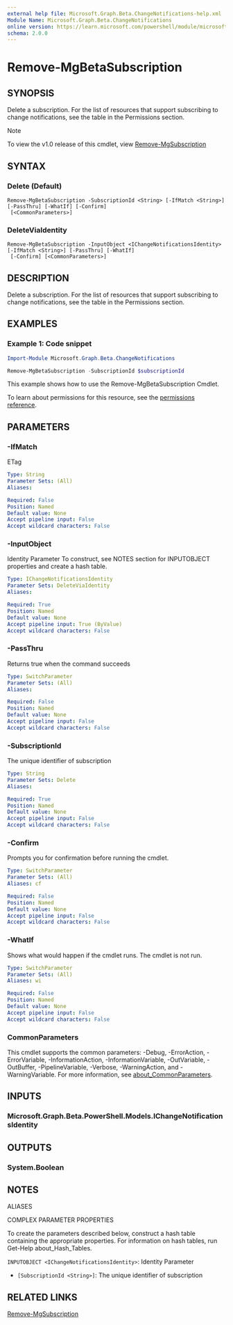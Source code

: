 ```yaml
---
external help file: Microsoft.Graph.Beta.ChangeNotifications-help.xml
Module Name: Microsoft.Graph.Beta.ChangeNotifications
online version: https://learn.microsoft.com/powershell/module/microsoft.graph.beta.changenotifications/remove-mgbetasubscription
schema: 2.0.0
---
```


# Remove-MgBetaSubscription

## SYNOPSIS
Delete a subscription.
For the list of resources that support subscribing to change notifications, see the table in the Permissions section.

> [!NOTE]
> To view the v1.0 release of this cmdlet, view [Remove-MgSubscription](/powershell/module/Microsoft.Graph.ChangeNotifications/Remove-MgSubscription?view=graph-powershell-v1.0)

## SYNTAX

### Delete (Default)
```
Remove-MgBetaSubscription -SubscriptionId <String> [-IfMatch <String>] [-PassThru] [-WhatIf] [-Confirm]
 [<CommonParameters>]
```

### DeleteViaIdentity
```
Remove-MgBetaSubscription -InputObject <IChangeNotificationsIdentity> [-IfMatch <String>] [-PassThru] [-WhatIf]
 [-Confirm] [<CommonParameters>]
```

## DESCRIPTION
Delete a subscription.
For the list of resources that support subscribing to change notifications, see the table in the Permissions section.

## EXAMPLES
### Example 1: Code snippet

```powershell
Import-Module Microsoft.Graph.Beta.ChangeNotifications

Remove-MgBetaSubscription -SubscriptionId $subscriptionId
```
This example shows how to use the Remove-MgBetaSubscription Cmdlet.

To learn about permissions for this resource, see the [permissions reference](/graph/permissions-reference).


## PARAMETERS

### -IfMatch
ETag

```yaml
Type: String
Parameter Sets: (All)
Aliases:

Required: False
Position: Named
Default value: None
Accept pipeline input: False
Accept wildcard characters: False
```

### -InputObject
Identity Parameter
To construct, see NOTES section for INPUTOBJECT properties and create a hash table.

```yaml
Type: IChangeNotificationsIdentity
Parameter Sets: DeleteViaIdentity
Aliases:

Required: True
Position: Named
Default value: None
Accept pipeline input: True (ByValue)
Accept wildcard characters: False
```

### -PassThru
Returns true when the command succeeds

```yaml
Type: SwitchParameter
Parameter Sets: (All)
Aliases:

Required: False
Position: Named
Default value: None
Accept pipeline input: False
Accept wildcard characters: False
```

### -SubscriptionId
The unique identifier of subscription

```yaml
Type: String
Parameter Sets: Delete
Aliases:

Required: True
Position: Named
Default value: None
Accept pipeline input: False
Accept wildcard characters: False
```

### -Confirm
Prompts you for confirmation before running the cmdlet.

```yaml
Type: SwitchParameter
Parameter Sets: (All)
Aliases: cf

Required: False
Position: Named
Default value: None
Accept pipeline input: False
Accept wildcard characters: False
```

### -WhatIf
Shows what would happen if the cmdlet runs.
The cmdlet is not run.

```yaml
Type: SwitchParameter
Parameter Sets: (All)
Aliases: wi

Required: False
Position: Named
Default value: None
Accept pipeline input: False
Accept wildcard characters: False
```

### CommonParameters
This cmdlet supports the common parameters: -Debug, -ErrorAction, -ErrorVariable, -InformationAction, -InformationVariable, -OutVariable, -OutBuffer, -PipelineVariable, -Verbose, -WarningAction, and -WarningVariable. For more information, see [about_CommonParameters](http://go.microsoft.com/fwlink/?LinkID=113216).

## INPUTS

### Microsoft.Graph.Beta.PowerShell.Models.IChangeNotificationsIdentity
## OUTPUTS

### System.Boolean
## NOTES

ALIASES

COMPLEX PARAMETER PROPERTIES

To create the parameters described below, construct a hash table containing the appropriate properties. For information on hash tables, run Get-Help about_Hash_Tables.


`INPUTOBJECT <IChangeNotificationsIdentity>`: Identity Parameter
  - `[SubscriptionId <String>]`: The unique identifier of subscription

## RELATED LINKS
[Remove-MgSubscription](/powershell/module/Microsoft.Graph.ChangeNotifications/Remove-MgSubscription?view=graph-powershell-v1.0)


